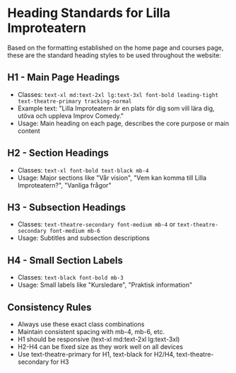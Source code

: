 
# Heading Standards for Lilla Improteatern

Based on the formatting established on the home page and courses page, these are the standard heading styles to be used throughout the website:

## H1 - Main Page Headings
- Classes: `text-xl md:text-2xl lg:text-3xl font-bold leading-tight text-theatre-primary tracking-normal`
- Example text: "Lilla Improteatern är en plats för dig som vill lära dig, utöva och uppleva Improv Comedy."
- Usage: Main heading on each page, describes the core purpose or main content

## H2 - Section Headings
- Classes: `text-xl font-bold text-black mb-4`
- Usage: Major sections like "Vår vision", "Vem kan komma till Lilla Improteatern?", "Vanliga frågor"

## H3 - Subsection Headings  
- Classes: `text-theatre-secondary font-medium mb-4` or `text-theatre-secondary font-medium mb-6`
- Usage: Subtitles and subsection descriptions

## H4 - Small Section Labels
- Classes: `text-black font-bold mb-3`
- Usage: Small labels like "Kursledare", "Praktisk information"

## Consistency Rules
- Always use these exact class combinations
- Maintain consistent spacing with mb-4, mb-6, etc.
- H1 should be responsive (text-xl md:text-2xl lg:text-3xl)
- H2-H4 can be fixed size as they work well on all devices
- Use text-theatre-primary for H1, text-black for H2/H4, text-theatre-secondary for H3
